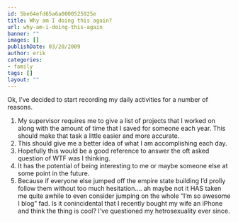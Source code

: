 ```yaml
---
id: 5be64efd65a6a0000525925e
title: Why am I doing this again?
url: why-am-i-doing-this-again
banner: ""
images: []
publishDate: 03/20/2009
author: erik
categories:
- family
tags: []
layout: ""
---
```

Ok, I&#8217;ve decided to start recording my daily activities for a number of reasons. 

<div>
  <ol>
    <li>
      My supervisor requires me to give a list of projects that I worked on along with the amount of time that I saved for someone each year. This should make that task a little easier and more accurate.
    </li>
    <li>
      This should give me a better idea of what I am accomplishing each day.
    </li>
    <li>
      Hopefully this would be a good reference to answer the oft asked question of WTF was I thinking.
    </li>
    <li>
      It has the potential of being interesting to me or maybe someone else at some point in the future.
    </li>
    <li>
      Because if everyone else jumped off the empire state building I&#8217;d prolly follow them without too much hesitation&#8230;. ah maybe not it HAS taken me quite awhile to even consider jumping on the whole &#8220;I&#8217;m so awesome I blog&#8221; fad. Is it conincidental that I recently bought my wife an iPhone and think the thing is cool? I&#8217;ve questioned my hetrosexuality ever since.
    </li>
  </ol>
</div>